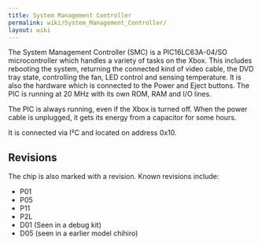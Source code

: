 ```yaml
---
title: System Management Controller
permalink: wiki/System_Management_Controller/
layout: wiki
---
```


The System Management Controller (SMC) is a PIC16LC63A-04/SO
microcontroller which handles a variety of tasks on the Xbox. This
includes rebooting the system, returning the connected kind of video
cable, the DVD tray state, controlling the fan, LED control and sensing
temperature. It is also the hardware which is connected to the Power and
Eject buttons. The PIC is running at 20 MHz with its own ROM, RAM and
I/O lines.

The PIC is always running, even if the Xbox is turned off. When the
power cable is unplugged, it gets its energy from a capacitor for some
hours.

It is connected via I²C and located on address 0x10.

Revisions
---------

The chip is also marked with a revision. Known revisions include:

-   P01
-   P05
-   P11
-   P2L
-   D01 (Seen in a debug kit)
-   D05 (seen in a earlier model chihiro)

